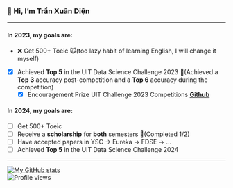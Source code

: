### 👋 Hi, I’m Trần Xuân Diện
---
#### In 2023, my goals are:
- ❌ Get 500+ Toeic 🙀(too lazy habit of learning English, I will change it myself)
- [x] Achieved **Top 5** in the UIT Data Science Challenge 2023 🤟(Achieved a **Top 3** accuracy post-competition and a **Top 6** accuracy during the competition)
  - [x] Encouragement Prize UIT Challenge 2023 Competitions **[Github](https://github.com/DAVID-NGUYEN-S16/Extract-evidence-question-answering)**
#### In 2024, my goals are:
- [ ] Get 500+ Toeic 
- [ ] Receive a **scholarship** for **both** semesters 🤟(Completed 1/2)
- [ ] Have accepted papers in YSC → Eureka → FDSE → ...
- [ ] Achieved **Top 5** in the UIT Data Science Challenge 2024
---
[![My GitHub stats](https://github-readme-stats.vercel.app/api?username=DienStudio&hide=stars&show_icons=true)]([https://camo.githubusercontent.com/])  
![Profile views](https://komarev.com/ghpvc/?username=DienStudio&color=brightgreen)

 
